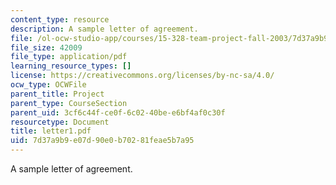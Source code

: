 ```yaml
---
content_type: resource
description: A sample letter of agreement.
file: /ol-ocw-studio-app/courses/15-328-team-project-fall-2003/7d37a9b9e07d90e0b70281feae5b7a95_letter1.pdf
file_size: 42009
file_type: application/pdf
learning_resource_types: []
license: https://creativecommons.org/licenses/by-nc-sa/4.0/
ocw_type: OCWFile
parent_title: Project
parent_type: CourseSection
parent_uid: 3cf6c44f-ce0f-6c02-40be-e6bf4af0c30f
resourcetype: Document
title: letter1.pdf
uid: 7d37a9b9-e07d-90e0-b702-81feae5b7a95
---
```

A sample letter of agreement.